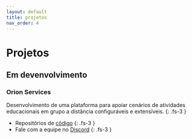 ```yaml
---
layout: default
title: projetos
nav_order: 4
---  
```

  
# Projetos

## Em devenvolvimento

### Orion Services

Desenvolvimento de uma plataforma para apoiar cenários de atividades educacionais em grupo a distância configuráveis e extensíveis. {: .fs-3 }
* Repositórios de [código](https://orion-services.dev) {: .fs-3 }
* Fale com a equipe no [Discord](https://discord.gg/QXcNvyy) {: .fs-3 }

